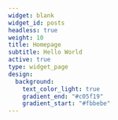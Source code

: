```yaml
---
widget: blank
widget_id: posts
headless: true
weight: 10
title: Homepage
subtitle: Hello World
active: true
type: widget_page
design:
  background:
    text_color_light: true
    gradient_end: "#c05f19"
    gradient_start: "#fbbebe"
---
```

